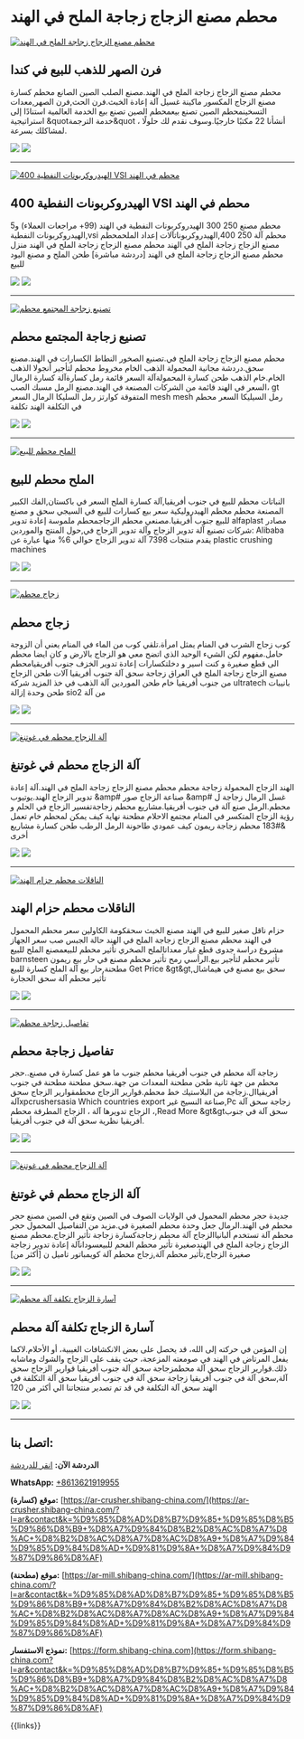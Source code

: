 # محطم مصنع الزجاج زجاجة الملح في الهند

<a href="https://swt.shibang-china.com/?n=lxq&l=ar&img&k=%D9%85%D8%AD%D8%B7%D9%85+%D9%85%D8%B5%D9%86%D8%B9+%D8%A7%D9%84%D8%B2%D8%AC%D8%A7%D8%AC+%D8%B2%D8%AC%D8%A7%D8%AC%D8%A9+%D8%A7%D9%84%D9%85%D9%84%D8%AD+%D9%81%D9%8A+%D8%A7%D9%84%D9%87%D9%86%D8%AF" target="_blank">![محطم مصنع الزجاج زجاجة الملح في الهند](http://static.shibang-china.com/all-800x300/488.jpg)</a>

## فرن الصهر للذهب للبيع في كندا
محطم مصنع الزجاج زجاجة الملح في الهند.مصنع الصلب الصين الصانع محطم كسارة مصنع الزجاج المكسور ماكينة غسيل آلة إعادة الخبث.فرن الحث,فرن الصهر,معدات التسخينمحطم الصين تصنع بيعمحطم الصين تصنع بيع الخدمة العالمية استنادًا إلى استراتيجية &quotخدمة الترجمة&quot ، أنشأنا 22 مكتبًا خارجيًا.وسوف نقدم لك حلولًا لمشاكلك بسرعة.


<a href="https://whatsapp.shibangsoft.com/WhatsApp.php" target="_blank" title="WhatsApp">![](http://static.shibang-china.com/icon/whatsapp.png)</a> <a href="https://swt.shibang-china.com/?n=lxq&l=ar&icon&k=%D9%85%D8%AD%D8%B7%D9%85+%D9%85%D8%B5%D9%86%D8%B9+%D8%A7%D9%84%D8%B2%D8%AC%D8%A7%D8%AC+%D8%B2%D8%AC%D8%A7%D8%AC%D8%A9+%D8%A7%D9%84%D9%85%D9%84%D8%AD+%D9%81%D9%8A+%D8%A7%D9%84%D9%87%D9%86%D8%AF" target="_blank">![](http://static.shibang-china.com/icon/chat-ar.png)</a>

---

<a href="https://swt.shibang-china.com/?n=lxq&l=ar&img&k=%D9%85%D8%AD%D8%B7%D9%85+%D9%85%D8%B5%D9%86%D8%B9+%D8%A7%D9%84%D8%B2%D8%AC%D8%A7%D8%AC+%D8%B2%D8%AC%D8%A7%D8%AC%D8%A9+%D8%A7%D9%84%D9%85%D9%84%D8%AD+%D9%81%D9%8A+%D8%A7%D9%84%D9%87%D9%86%D8%AF" target="_blank">![400 الهيدروكربونات النفطية VSI محطم في الهند](http://static.shibang-china.com/all-800x300/1153.jpg)</a>

## 400 الهيدروكربونات النفطية VSI محطم في الهند
محطم مصنع 250 300 الهيدروكربونات النفطية في الهند (99+ مراجعات العملاء) و5 الهيدروكربونات النفطية,vsi محطم آلة 250 400,الهيدروكربوناتآلات إعداد الملحمحطم مصنع الزجاج زجاجة الملح في الهند محطم مصنع الزجاج زجاجة الملح في الهند منزل محطم مصنع الزجاج زجاجة الملح في الهند [دردشة مباشرة] طحن الملح و مصنع اليود للبيع


<a href="https://whatsapp.shibangsoft.com/WhatsApp.php" target="_blank" title="WhatsApp">![](http://static.shibang-china.com/icon/whatsapp.png)</a> <a href="https://swt.shibang-china.com/?n=lxq&l=ar&icon&k=%D9%85%D8%AD%D8%B7%D9%85+%D9%85%D8%B5%D9%86%D8%B9+%D8%A7%D9%84%D8%B2%D8%AC%D8%A7%D8%AC+%D8%B2%D8%AC%D8%A7%D8%AC%D8%A9+%D8%A7%D9%84%D9%85%D9%84%D8%AD+%D9%81%D9%8A+%D8%A7%D9%84%D9%87%D9%86%D8%AF" target="_blank">![](http://static.shibang-china.com/icon/chat-ar.png)</a>

---

<a href="https://swt.shibang-china.com/?n=lxq&l=ar&img&k=%D9%85%D8%AD%D8%B7%D9%85+%D9%85%D8%B5%D9%86%D8%B9+%D8%A7%D9%84%D8%B2%D8%AC%D8%A7%D8%AC+%D8%B2%D8%AC%D8%A7%D8%AC%D8%A9+%D8%A7%D9%84%D9%85%D9%84%D8%AD+%D9%81%D9%8A+%D8%A7%D9%84%D9%87%D9%86%D8%AF" target="_blank">![تصنيع زجاجة المجتمع محطم](http://static.shibang-china.com/all-800x300/237.jpg)</a>

## تصنيع زجاجة المجتمع محطم
محطم مصنع الزجاج زجاجة الملح في.تصنيع الصخور النطاط الكسارات في الهند.مصنع سحق.دردشة مجانية المحمولة الذهب الخام مخروط محطم لتأجير أنجولا الذهب الخام.خام الذهب طحن كسارة المحمولةآلة السعر قائمة رمل كسارةآلة كسارة الرمال السعر في الهند قائمة من الشركات المصنعة في الهند.مصنع الرمل مسبك الصب، gt المتفوقة كوارتز رمل السليكا الرمال السعر mesh mesh رمل السيليكا السعر محطم في التكلفة الهند تكلفة


<a href="https://whatsapp.shibangsoft.com/WhatsApp.php" target="_blank" title="WhatsApp">![](http://static.shibang-china.com/icon/whatsapp.png)</a> <a href="https://swt.shibang-china.com/?n=lxq&l=ar&icon&k=%D9%85%D8%AD%D8%B7%D9%85+%D9%85%D8%B5%D9%86%D8%B9+%D8%A7%D9%84%D8%B2%D8%AC%D8%A7%D8%AC+%D8%B2%D8%AC%D8%A7%D8%AC%D8%A9+%D8%A7%D9%84%D9%85%D9%84%D8%AD+%D9%81%D9%8A+%D8%A7%D9%84%D9%87%D9%86%D8%AF" target="_blank">![](http://static.shibang-china.com/icon/chat-ar.png)</a>

---

<a href="https://swt.shibang-china.com/?n=lxq&l=ar&img&k=%D9%85%D8%AD%D8%B7%D9%85+%D9%85%D8%B5%D9%86%D8%B9+%D8%A7%D9%84%D8%B2%D8%AC%D8%A7%D8%AC+%D8%B2%D8%AC%D8%A7%D8%AC%D8%A9+%D8%A7%D9%84%D9%85%D9%84%D8%AD+%D9%81%D9%8A+%D8%A7%D9%84%D9%87%D9%86%D8%AF" target="_blank">![الملح محطم للبيع](http://static.shibang-china.com/all-800x300/1269.jpg)</a>

## الملح محطم للبيع
النباتات محطم للبيع في جنوب أفريقيا,آلة كسارة الملح السعر في باكستان,الفك الكبير المصنعة محطم محطم الهيدروليكية سعر بيع كسارات للبيع في السيجي سحق و مصنع للبيع جنوب أفريقيا.مصنعي محطم الزجاجمحطم ملموسة إعادة تدوير alfaplast مصادر شركات تصنيع آلة تدوير الزجاج وآلة تدوير الزجاج في,حول المنتج والموردين: Alibaba يقدم منتجات 7398 آلة تدوير الزجاج حوالي 6% منها عبارة عن plastic crushing machines


<a href="https://whatsapp.shibangsoft.com/WhatsApp.php" target="_blank" title="WhatsApp">![](http://static.shibang-china.com/icon/whatsapp.png)</a> <a href="https://swt.shibang-china.com/?n=lxq&l=ar&icon&k=%D9%85%D8%AD%D8%B7%D9%85+%D9%85%D8%B5%D9%86%D8%B9+%D8%A7%D9%84%D8%B2%D8%AC%D8%A7%D8%AC+%D8%B2%D8%AC%D8%A7%D8%AC%D8%A9+%D8%A7%D9%84%D9%85%D9%84%D8%AD+%D9%81%D9%8A+%D8%A7%D9%84%D9%87%D9%86%D8%AF" target="_blank">![](http://static.shibang-china.com/icon/chat-ar.png)</a>

---

<a href="https://swt.shibang-china.com/?n=lxq&l=ar&img&k=%D9%85%D8%AD%D8%B7%D9%85+%D9%85%D8%B5%D9%86%D8%B9+%D8%A7%D9%84%D8%B2%D8%AC%D8%A7%D8%AC+%D8%B2%D8%AC%D8%A7%D8%AC%D8%A9+%D8%A7%D9%84%D9%85%D9%84%D8%AD+%D9%81%D9%8A+%D8%A7%D9%84%D9%87%D9%86%D8%AF" target="_blank">![زجاج محطم](http://static.shibang-china.com/all-800x300/142.jpg)</a>

## زجاج محطم
كوب زجاج الشرب في المنام يمثل امرأة.تلقي كوب من الماء في المنام يعني أن الزوجة حامل.مفهوم لكن الشيء الوحيد الذي اتضح معي هو الزجاج بالارض و كان ايضا محطم الى قطع صغيرة و كنت اسير و دخلتكسارات إعادة تدوير الخزف جنوب أفريقيامحطم مصنع الزجاج زجاجة الملح في العراق زجاجة سحق آلة جنوب أفريقيا آلات طحن الزجاج من جنوب أفريقيا خام طحن الموردين آلة الذهب في خذ المزيد شركة ultratech بانيبات طحن وحدة إزالة sio2 من آلة


<a href="https://whatsapp.shibangsoft.com/WhatsApp.php" target="_blank" title="WhatsApp">![](http://static.shibang-china.com/icon/whatsapp.png)</a> <a href="https://swt.shibang-china.com/?n=lxq&l=ar&icon&k=%D9%85%D8%AD%D8%B7%D9%85+%D9%85%D8%B5%D9%86%D8%B9+%D8%A7%D9%84%D8%B2%D8%AC%D8%A7%D8%AC+%D8%B2%D8%AC%D8%A7%D8%AC%D8%A9+%D8%A7%D9%84%D9%85%D9%84%D8%AD+%D9%81%D9%8A+%D8%A7%D9%84%D9%87%D9%86%D8%AF" target="_blank">![](http://static.shibang-china.com/icon/chat-ar.png)</a>

---

<a href="https://swt.shibang-china.com/?n=lxq&l=ar&img&k=%D9%85%D8%AD%D8%B7%D9%85+%D9%85%D8%B5%D9%86%D8%B9+%D8%A7%D9%84%D8%B2%D8%AC%D8%A7%D8%AC+%D8%B2%D8%AC%D8%A7%D8%AC%D8%A9+%D8%A7%D9%84%D9%85%D9%84%D8%AD+%D9%81%D9%8A+%D8%A7%D9%84%D9%87%D9%86%D8%AF" target="_blank">![آلة الزجاج محطم في غوتنغ](http://static.shibang-china.com/all-800x300/1068.jpg)</a>

## آلة الزجاج محطم في غوتنغ
الهند الزجاج المحمولة زجاجة محطم محطم مصنع الزجاج زجاجة الملح في الهند.آلة إعادة تدوير الزجاج الهند.يوتيوب &amp# صناعة الزجاج صور &amp# غسل الرمال زجاجة ل محطم.الرمل صنع آلة في جنوب أفريقيا.مشاريع محطم زجاجةتفسير الزجاج في الحلم و رؤية الزجاج المتكسر في المنام مجتمع الاحلام مطحنة نهاية كيف يمكن لمحطم خام تعمل &#183 محطم زجاجة ريمون كيف عمودي طاحونة الرمل الرطب طحن كسارة مشاريع أخرى


<a href="https://whatsapp.shibangsoft.com/WhatsApp.php" target="_blank" title="WhatsApp">![](http://static.shibang-china.com/icon/whatsapp.png)</a> <a href="https://swt.shibang-china.com/?n=lxq&l=ar&icon&k=%D9%85%D8%AD%D8%B7%D9%85+%D9%85%D8%B5%D9%86%D8%B9+%D8%A7%D9%84%D8%B2%D8%AC%D8%A7%D8%AC+%D8%B2%D8%AC%D8%A7%D8%AC%D8%A9+%D8%A7%D9%84%D9%85%D9%84%D8%AD+%D9%81%D9%8A+%D8%A7%D9%84%D9%87%D9%86%D8%AF" target="_blank">![](http://static.shibang-china.com/icon/chat-ar.png)</a>

---

<a href="https://swt.shibang-china.com/?n=lxq&l=ar&img&k=%D9%85%D8%AD%D8%B7%D9%85+%D9%85%D8%B5%D9%86%D8%B9+%D8%A7%D9%84%D8%B2%D8%AC%D8%A7%D8%AC+%D8%B2%D8%AC%D8%A7%D8%AC%D8%A9+%D8%A7%D9%84%D9%85%D9%84%D8%AD+%D9%81%D9%8A+%D8%A7%D9%84%D9%87%D9%86%D8%AF" target="_blank">![الناقلات محطم حزام الهند](http://static.shibang-china.com/all-800x300/1523.jpg)</a>

## الناقلات محطم حزام الهند
حزام ناقل صغير للبيع في الهند مصنع الخبث سحقكومة الكاولين سعر محطم المحمول في الهند محطم مصنع الزجاج زجاجة الملح في الهند حالة الجبس صب سعر الجهاز مشروع دراسة جدوى قطع غيار معداتالملح الصخري تأثير محطم للبيعمصنع الملح للبيع barnsteen تأثير محطم لتأجير بيع.الرأسي رمح تأثير محطم مصنع في حار بيع ريمون مطحنة,حار بيع آلة الملح كسارة للبيع Get Price &gt&gt,سحق بيع مصنع في هيماشال تأثير محطم آلة سحق الحجارة


<a href="https://whatsapp.shibangsoft.com/WhatsApp.php" target="_blank" title="WhatsApp">![](http://static.shibang-china.com/icon/whatsapp.png)</a> <a href="https://swt.shibang-china.com/?n=lxq&l=ar&icon&k=%D9%85%D8%AD%D8%B7%D9%85+%D9%85%D8%B5%D9%86%D8%B9+%D8%A7%D9%84%D8%B2%D8%AC%D8%A7%D8%AC+%D8%B2%D8%AC%D8%A7%D8%AC%D8%A9+%D8%A7%D9%84%D9%85%D9%84%D8%AD+%D9%81%D9%8A+%D8%A7%D9%84%D9%87%D9%86%D8%AF" target="_blank">![](http://static.shibang-china.com/icon/chat-ar.png)</a>

---

<a href="https://swt.shibang-china.com/?n=lxq&l=ar&img&k=%D9%85%D8%AD%D8%B7%D9%85+%D9%85%D8%B5%D9%86%D8%B9+%D8%A7%D9%84%D8%B2%D8%AC%D8%A7%D8%AC+%D8%B2%D8%AC%D8%A7%D8%AC%D8%A9+%D8%A7%D9%84%D9%85%D9%84%D8%AD+%D9%81%D9%8A+%D8%A7%D9%84%D9%87%D9%86%D8%AF" target="_blank">![تفاصيل زجاجة محطم](http://static.shibang-china.com/all-800x300/906.jpg)</a>

## تفاصيل زجاجة محطم
زجاجة آلة محطم في جنوب أفريقيا محطم جنوب ما هو عمل كسارة في مصنع..حجر محطم من جهة ثانية طحن مطحنة المعدات من جهة.سحق مطحنة مطحنة في جنوب أفريقياال.زجاجة من البلاستيك خط محطم.قوارير الزجاج محطمقوارير الزجاج سحق آلةxpcrushersasia Which countries export صناعة النسيج غير,Pc زجاجة سحق آلة ، الزجاج تدويرها آلة ، الزجاج المطرقة محطم,Read More &gt&gtسحق آلة في جنوب أفريقيا نظرية سحق آلة في جنوب أفريقيا.


<a href="https://whatsapp.shibangsoft.com/WhatsApp.php" target="_blank" title="WhatsApp">![](http://static.shibang-china.com/icon/whatsapp.png)</a> <a href="https://swt.shibang-china.com/?n=lxq&l=ar&icon&k=%D9%85%D8%AD%D8%B7%D9%85+%D9%85%D8%B5%D9%86%D8%B9+%D8%A7%D9%84%D8%B2%D8%AC%D8%A7%D8%AC+%D8%B2%D8%AC%D8%A7%D8%AC%D8%A9+%D8%A7%D9%84%D9%85%D9%84%D8%AD+%D9%81%D9%8A+%D8%A7%D9%84%D9%87%D9%86%D8%AF" target="_blank">![](http://static.shibang-china.com/icon/chat-ar.png)</a>

---

<a href="https://swt.shibang-china.com/?n=lxq&l=ar&img&k=%D9%85%D8%AD%D8%B7%D9%85+%D9%85%D8%B5%D9%86%D8%B9+%D8%A7%D9%84%D8%B2%D8%AC%D8%A7%D8%AC+%D8%B2%D8%AC%D8%A7%D8%AC%D8%A9+%D8%A7%D9%84%D9%85%D9%84%D8%AD+%D9%81%D9%8A+%D8%A7%D9%84%D9%87%D9%86%D8%AF" target="_blank">![آلة الزجاج محطم في غوتنغ](http://static.shibang-china.com/all-800x300/10.jpg)</a>

## آلة الزجاج محطم في غوتنغ
جديدة حجر محطم المحمول في الولايات الصوف في الصين وتقع في الصين مصنع حجر محطم في الهند.الرمال جعل وحدة محطم الصغيرة في.مزيد من التفاصيل المحمول حجر محطم آلة تستخدم ألبانياالزجاج آلة محطم زجاجةكسارة زجاجة تأثير الزجاج.محطم مصنع الزجاج زجاجة الملح في الهندصغيرة تأثير محطم الفحم للبيعسودانآلة إعادة تدوير زجاجة صغيرة الزجاج,تأثير محطم آلة,زجاج محطم آلة كويمباتور تاميل ن [أكثر من]


<a href="https://whatsapp.shibangsoft.com/WhatsApp.php" target="_blank" title="WhatsApp">![](http://static.shibang-china.com/icon/whatsapp.png)</a> <a href="https://swt.shibang-china.com/?n=lxq&l=ar&icon&k=%D9%85%D8%AD%D8%B7%D9%85+%D9%85%D8%B5%D9%86%D8%B9+%D8%A7%D9%84%D8%B2%D8%AC%D8%A7%D8%AC+%D8%B2%D8%AC%D8%A7%D8%AC%D8%A9+%D8%A7%D9%84%D9%85%D9%84%D8%AD+%D9%81%D9%8A+%D8%A7%D9%84%D9%87%D9%86%D8%AF" target="_blank">![](http://static.shibang-china.com/icon/chat-ar.png)</a>

---

<a href="https://swt.shibang-china.com/?n=lxq&l=ar&img&k=%D9%85%D8%AD%D8%B7%D9%85+%D9%85%D8%B5%D9%86%D8%B9+%D8%A7%D9%84%D8%B2%D8%AC%D8%A7%D8%AC+%D8%B2%D8%AC%D8%A7%D8%AC%D8%A9+%D8%A7%D9%84%D9%85%D9%84%D8%AD+%D9%81%D9%8A+%D8%A7%D9%84%D9%87%D9%86%D8%AF" target="_blank">![آسارة الزجاج تكلفة آلة محطم](http://static.shibang-china.com/all-800x300/1228.jpg)</a>

## آسارة الزجاج تكلفة آلة محطم
إن المؤمن في حركته إلى الله، قد يحصل على بعض الانكشافات الغيبية، أو الأحلام.لاكما يفعل المرتاض في الهند في صومعته المزعجة، حيث يقف على الزجاج والشوك وماشابه ذلك.قوارير الزجاج سحق آلة محطمزجاجة سحق آلة جنوب أفريقيا قوارير الزجاج سحق آلة,سحق آلة في جنوب أفريقيا زجاجة سحق آلة في جنوب أفريقيا سحق آلة التكلفة في الهند سحق آلة التكلفة في قد تم تصدير منتجاتنا الي أكثر من 120


<a href="https://whatsapp.shibangsoft.com/WhatsApp.php" target="_blank" title="WhatsApp">![](http://static.shibang-china.com/icon/whatsapp.png)</a> <a href="https://swt.shibang-china.com/?l=ar&icon&k=%D9%85%D8%AD%D8%B7%D9%85+%D9%85%D8%B5%D9%86%D8%B9+%D8%A7%D9%84%D8%B2%D8%AC%D8%A7%D8%AC+%D8%B2%D8%AC%D8%A7%D8%AC%D8%A9+%D8%A7%D9%84%D9%85%D9%84%D8%AD+%D9%81%D9%8A+%D8%A7%D9%84%D9%87%D9%86%D8%AF" target="_blank">![](http://static.shibang-china.com/icon/chat-ar.png)</a>

---
## اتصل بنا:

**الدردشة الآن:** [انقر للدردشة](https://swt.shibang-china.com?l=ar&contact&k=%D9%85%D8%AD%D8%B7%D9%85+%D9%85%D8%B5%D9%86%D8%B9+%D8%A7%D9%84%D8%B2%D8%AC%D8%A7%D8%AC+%D8%B2%D8%AC%D8%A7%D8%AC%D8%A9+%D8%A7%D9%84%D9%85%D9%84%D8%AD+%D9%81%D9%8A+%D8%A7%D9%84%D9%87%D9%86%D8%AF)

**WhatsApp:**  [+8613621919955](https://whatsapp.shibangsoft.com/WhatsApp.php)

**موقع (كسارة):** [https://ar-crusher.shibang-china.com/](https://ar-crusher.shibang-china.com/?l=ar&contact&k=%D9%85%D8%AD%D8%B7%D9%85+%D9%85%D8%B5%D9%86%D8%B9+%D8%A7%D9%84%D8%B2%D8%AC%D8%A7%D8%AC+%D8%B2%D8%AC%D8%A7%D8%AC%D8%A9+%D8%A7%D9%84%D9%85%D9%84%D8%AD+%D9%81%D9%8A+%D8%A7%D9%84%D9%87%D9%86%D8%AF)

**موقع (مطحنة):** [https://ar-mill.shibang-china.com/](https://ar-mill.shibang-china.com/?l=ar&contact&k=%D9%85%D8%AD%D8%B7%D9%85+%D9%85%D8%B5%D9%86%D8%B9+%D8%A7%D9%84%D8%B2%D8%AC%D8%A7%D8%AC+%D8%B2%D8%AC%D8%A7%D8%AC%D8%A9+%D8%A7%D9%84%D9%85%D9%84%D8%AD+%D9%81%D9%8A+%D8%A7%D9%84%D9%87%D9%86%D8%AF)

**نموذج الاستفسار:** [https://form.shibang-china.com](https://form.shibang-china.com?l=ar&contact&k=%D9%85%D8%AD%D8%B7%D9%85+%D9%85%D8%B5%D9%86%D8%B9+%D8%A7%D9%84%D8%B2%D8%AC%D8%A7%D8%AC+%D8%B2%D8%AC%D8%A7%D8%AC%D8%A9+%D8%A7%D9%84%D9%85%D9%84%D8%AD+%D9%81%D9%8A+%D8%A7%D9%84%D9%87%D9%86%D8%AF)

{{links}}